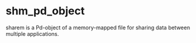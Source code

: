 shm_pd_object
=============

sharem is a Pd-object of a memory-mapped file for sharing data between multiple applications.
